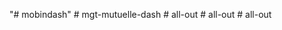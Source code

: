 "# mobindash" 
#   m g t - m u t u e l l e - d a s h  
 #   a l l - o u t  
 #   a l l - o u t  
 #   a l l - o u t  
 